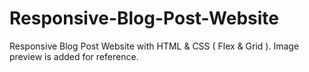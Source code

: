 # Responsive-Blog-Post-Website


Responsive Blog Post Website with HTML & CSS ( Flex & Grid ). Image preview is added for reference.

